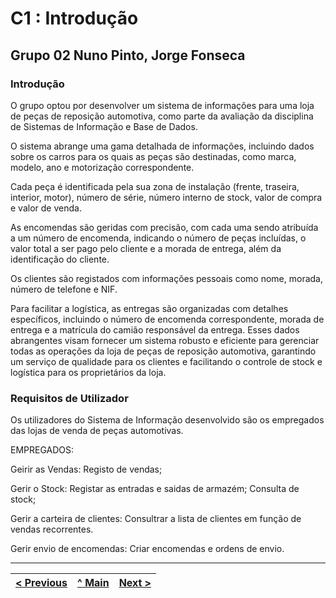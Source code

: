 # C1 : Introdução

## Grupo 02 Nuno Pinto, Jorge Fonseca 

### Introdução  

O grupo optou por desenvolver um sistema de informações para uma loja de peças de reposição automotiva, como parte da avaliação da disciplina de Sistemas de Informação e Base de Dados.

O sistema abrange uma gama detalhada de informações, incluindo dados sobre os carros para os quais as peças são destinadas, como marca, modelo, ano e motorização correspondente.

Cada peça é identificada pela sua zona de instalação (frente, traseira, interior, motor), número de série, número interno de stock, valor de compra e valor de venda.

As encomendas são geridas com precisão, com cada uma sendo atribuída a um número de encomenda, indicando o número de peças incluídas, o valor total a ser pago pelo cliente e a morada de entrega, além da identificação do cliente.

Os clientes são registados com informações pessoais como nome, morada, número de telefone e NIF.

Para facilitar a logística, as entregas são organizadas com detalhes específicos, incluindo o número de encomenda correspondente, morada de entrega e a matrícula do camião responsável da entrega. Esses dados abrangentes visam fornecer um sistema robusto e eficiente para gerenciar todas as operações da loja de peças de reposição automotiva, garantindo um serviço de qualidade para os clientes e facilitando o controle de stock e logística para os proprietários da loja.

### Requisitos de Utilizador

Os utilizadores do Sistema de Informação desenvolvido são os empregados das lojas de venda de peças automotivas.

EMPREGADOS:

Geirir as Vendas: Registo de vendas;

Gerir o Stock: Registar as entradas e saidas de armazém; Consulta de stock;

Gerir a carteira de clientes: Consultrar a lista de clientes em função de vendas recorrentes.

Gerir envio de encomendas: Criar encomendas e ordens de envio.

---
[< Previous](rebd00.md) | [^ Main](/../../) | [Next >](rebd02.md)
:--- | :---: | ---: 
